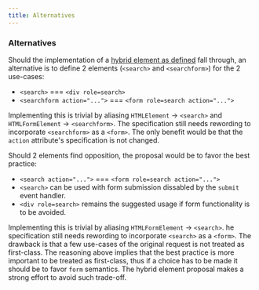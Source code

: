 ```yaml
---
title: Alternatives
---
```


### Alternatives

Should the implementation of a [hybrid element as defined](  ) fall through, an alternative is to define 2 elements (`<search>` and `<searchform>`) for the 2 use-cases:

- `<search>` === `<div role=search>`
- `<searchform action="...">` === `<form role=search action="...">`

Implementing this is trivial by aliasing `HTMLElement` -> `<search>` and `HTMLFormElement` -> `<searchform>`. The specification still needs rewording to incorporate `<searchform>` as a `<form>`. The only benefit would be that the `action` attribute's specification is not changed.

Should 2 elements find opposition, the proposal would be to favor the best practice:

- `<search action="...">` === `<form role=search action="...">`
- `<search>` can be used with form submission dissabled by the `submit` event handler.
- `<div role=search>` remains the suggested usage if form functionality is to be avoided.

Implementing this is trivial by aliasing `HTMLFormElement` -> `<search>`. he specification still needs rewording to incorporate `<search>` as a `<form>`. The drawback is that a few use-cases of the original request is not treated as first-class. The reasoning above implies that the best practice is more important to be treated as first-class, thus if a choice has to be made it should be to favor `form` semantics. The hybrid element proposal makes a strong effort to avoid such trade-off.

